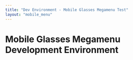 ```yaml
---
title: "Dev Environment - Mobile Glasses Megamenu Test"
layout: "mobile_menu"
---
```


# Mobile Glasses Megamenu Development Environment

